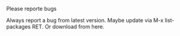 Please reporte bugs

Always report a bug from latest version. Maybe update via M-x list-packages RET.
Or download from here. 